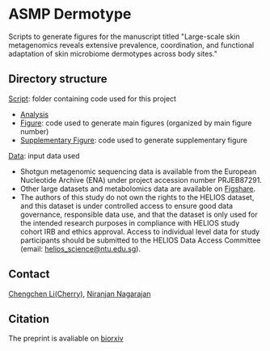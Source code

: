 # ASMP Dermotype
Scripts to generate figures for the manuscript titled "Large-scale skin metagenomics reveals extensive prevalence, coordination, and functional adaptation of skin microbiome dermotypes across body sites."


## Directory structure
[Script](./Script): folder containing code used for this project
  - [Analysis](Script/Analysis)
  - [Figure](Script/Figure): code used to generate main figures (organized by main figure number)
  - [Supplementary Figure](Script/Supplementary%20Figure): code used to generate supplementary figure 

[Data](./Data): input data used
  - Shotgun metagenomic sequencing data is available from the European Nucleotide Archive (ENA) under project accession number PRJEB87291. 
  - Other large datasets and metabolomics data are available on [Figshare](https://figshare.com/projects/ASMP_Dermotype/243932).
  - The authors of this study do not own the rights to the HELIOS dataset, and this dataset is under controlled access to ensure good data governance, responsible data use, and that the dataset is only used for the intended research purposes in compliance with HELIOS study cohort IRB and ethics approval. Access to individual level data for study participants should be submitted to the HELIOS Data Access Committee (email: helios_science@ntu.edu.sg).

## Contact 
[Chengchen Li(Cherry)](mailto:cherry_li@gis.a-star.edu.sg), [Niranjan Nagarajan](mailto:nagarajann@gis.a-star.edu.sg)

## Citation
The preprint is avaliable on [biorxiv](https://www.biorxiv.org/content/10.1101/2025.04.24.650393v2)
